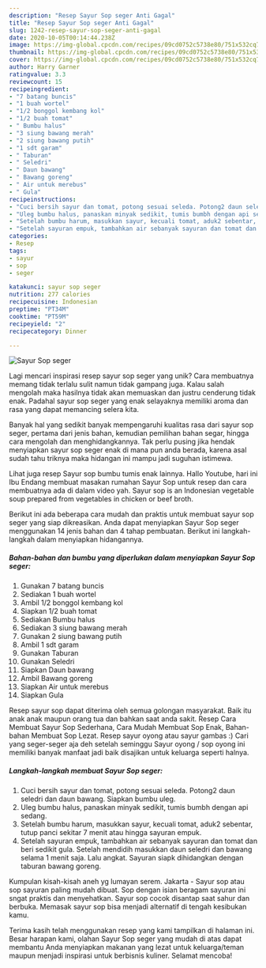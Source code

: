 ```yaml
---
description: "Resep Sayur Sop seger Anti Gagal"
title: "Resep Sayur Sop seger Anti Gagal"
slug: 1242-resep-sayur-sop-seger-anti-gagal
date: 2020-10-05T00:14:44.238Z
image: https://img-global.cpcdn.com/recipes/09cd0752c5738e80/751x532cq70/sayur-sop-seger-foto-resep-utama.jpg
thumbnail: https://img-global.cpcdn.com/recipes/09cd0752c5738e80/751x532cq70/sayur-sop-seger-foto-resep-utama.jpg
cover: https://img-global.cpcdn.com/recipes/09cd0752c5738e80/751x532cq70/sayur-sop-seger-foto-resep-utama.jpg
author: Harry Garner
ratingvalue: 3.3
reviewcount: 15
recipeingredient:
- "7 batang buncis"
- "1 buah wortel"
- "1/2 bonggol kembang kol"
- "1/2 buah tomat"
- " Bumbu halus"
- "3 siung bawang merah"
- "2 siung bawang putih"
- "1 sdt garam"
- " Taburan"
- " Seledri"
- " Daun bawang"
- " Bawang goreng"
- " Air untuk merebus"
- " Gula"
recipeinstructions:
- "Cuci bersih sayur dan tomat, potong sesuai seleda. Potong2 daun seledri dan daun bawang. Siapkan bumbu uleg."
- "Uleg bumbu halus, panaskan minyak sedikit, tumis bumbh dengan api sedang."
- "Setelah bumbu harum, masukkan sayur, kecuali tomat, aduk2 sebentar, tutup panci sekitar 7 menit atau hingga sayuran empuk."
- "Setelah sayuran empuk, tambahkan air sebanyak sayuran dan tomat dan beri sedikit gula. Setelah mendidih masukkan daun seledri dan bawang selama 1 menit saja. Lalu angkat. Sayuran siapk dihidangkan dengan taburan bawang goreng."
categories:
- Resep
tags:
- sayur
- sop
- seger

katakunci: sayur sop seger 
nutrition: 277 calories
recipecuisine: Indonesian
preptime: "PT34M"
cooktime: "PT59M"
recipeyield: "2"
recipecategory: Dinner

---
```



![Sayur Sop seger](https://img-global.cpcdn.com/recipes/09cd0752c5738e80/751x532cq70/sayur-sop-seger-foto-resep-utama.jpg)

Lagi mencari inspirasi resep sayur sop seger yang unik? Cara membuatnya memang tidak terlalu sulit namun tidak gampang juga. Kalau salah mengolah maka hasilnya tidak akan memuaskan dan justru cenderung tidak enak. Padahal sayur sop seger yang enak selayaknya memiliki aroma dan rasa yang dapat memancing selera kita.

Banyak hal yang sedikit banyak mempengaruhi kualitas rasa dari sayur sop seger, pertama dari jenis bahan, kemudian pemilihan bahan segar, hingga cara mengolah dan menghidangkannya. Tak perlu pusing jika hendak menyiapkan sayur sop seger enak di mana pun anda berada, karena asal sudah tahu triknya maka hidangan ini mampu jadi suguhan istimewa.

Lihat juga resep Sayur sop bumbu tumis enak lainnya. Hallo Youtube, hari ini Ibu Endang membuat masakan rumahan Sayur Sop untuk resep dan cara membuatnya ada di dalam video yah. Sayur sop is an Indonesian vegetable soup prepared from vegetables in chicken or beef broth.


Berikut ini ada beberapa cara mudah dan praktis untuk membuat sayur sop seger yang siap dikreasikan. Anda dapat menyiapkan Sayur Sop seger menggunakan 14 jenis bahan dan 4 tahap pembuatan. Berikut ini langkah-langkah dalam menyiapkan hidangannya.

<!--inarticleads1-->

##### Bahan-bahan dan bumbu yang diperlukan dalam menyiapkan Sayur Sop seger:

1. Gunakan 7 batang buncis
1. Sediakan 1 buah wortel
1. Ambil 1/2 bonggol kembang kol
1. Siapkan 1/2 buah tomat
1. Sediakan  Bumbu halus
1. Sediakan 3 siung bawang merah
1. Gunakan 2 siung bawang putih
1. Ambil 1 sdt garam
1. Gunakan  Taburan
1. Gunakan  Seledri
1. Siapkan  Daun bawang
1. Ambil  Bawang goreng
1. Siapkan  Air untuk merebus
1. Siapkan  Gula


Resep sayur sop dapat diterima oleh semua golongan masyarakat. Baik itu anak anak maupun orang tua dan bahkan saat anda sakit. Resep Cara Membuat Sayur Sop Sederhana, Cara Mudah Membuat Sop Enak, Bahan-bahan Membuat Sop Lezat. Resep sayur oyong atau sayur gambas :) Cari yang seger-seger aja deh setelah seminggu Sayur oyong / sop oyong ini memiliki banyak manfaat jadi baik disajikan untuk keluarga seperti halnya. 

<!--inarticleads2-->

##### Langkah-langkah membuat Sayur Sop seger:

1. Cuci bersih sayur dan tomat, potong sesuai seleda. Potong2 daun seledri dan daun bawang. Siapkan bumbu uleg.
1. Uleg bumbu halus, panaskan minyak sedikit, tumis bumbh dengan api sedang.
1. Setelah bumbu harum, masukkan sayur, kecuali tomat, aduk2 sebentar, tutup panci sekitar 7 menit atau hingga sayuran empuk.
1. Setelah sayuran empuk, tambahkan air sebanyak sayuran dan tomat dan beri sedikit gula. Setelah mendidih masukkan daun seledri dan bawang selama 1 menit saja. Lalu angkat. Sayuran siapk dihidangkan dengan taburan bawang goreng.


Kumpulan kisah-kisah aneh yg lumayan serem. Jakarta - Sayur sop atau sop sayuran paling mudah dibuat. Sop dengan isian beragam sayuran ini sngat praktis dan menyehatkan. Sayur sop cocok disantap saat sahur dan berbuka. Memasak sayur sop bisa menjadi alternatif di tengah kesibukan kamu. 

Terima kasih telah menggunakan resep yang kami tampilkan di halaman ini. Besar harapan kami, olahan Sayur Sop seger yang mudah di atas dapat membantu Anda menyiapkan makanan yang lezat untuk keluarga/teman maupun menjadi inspirasi untuk berbisnis kuliner. Selamat mencoba!
